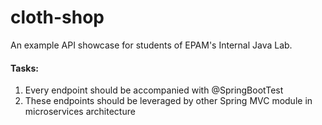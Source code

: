 # cloth-shop

An example API showcase for students of EPAM's Internal Java Lab.

#### Tasks:

1. Every endpoint should be accompanied with @SpringBootTest
2. These endpoints should be leveraged by other Spring MVC module in microservices architecture 

